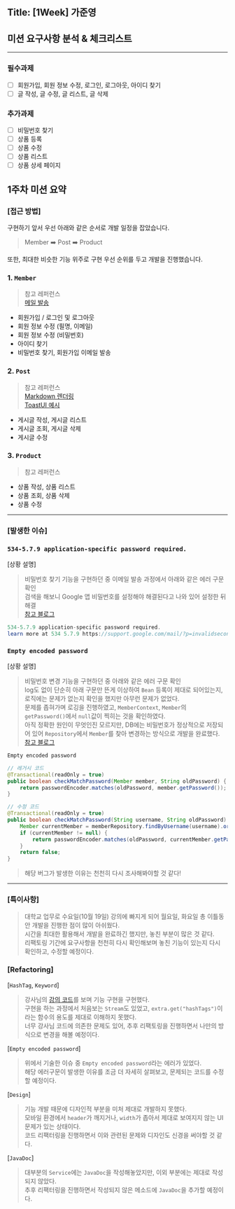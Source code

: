 ## Title: [1Week] 가준영

## 미션 요구사항 분석 & 체크리스트

---

### 필수과제
- [ ] 회원가입, 회원 정보 수정, 로그인, 로그아웃, 아이디 찾기
- [ ] 글 작성, 글 수정, 글 리스트, 글 삭제

### 추가과제
- [ ] 비밀번호 찾기
- [ ] 상품 등록
- [ ] 상품 수정
- [ ] 상품 리스트
- [ ] 상품 상세 페이지

## 1주차 미션 요약

### **[접근 방법]**
<!-- 
체크리스트를 중심으로 각각의 기능을 구현하기 위해 어떤 생각을 했는지 정리합니다.

- 무엇에 중점을 두고 구현하였는지, 어떤 공식문서나 예제를 참고하여 개발하였는지 뿐만 아니라 미션을 진행하기 전 개인적으로 실습한 것도 포함하여 작성해주시기 바랍니다.
- 실제 개발 과정에서 목표하던 바가 무엇이었는지 작성해주시기 바랍니다.
- 구현 과정에 따라 어떤 결과물이 나오게 되었는지 최대한 상세하게 작성해주시기 바랍니다.
-->
구현하기 앞서 우선 아래와 같은 순서로 개발 일정을 잡았습니다.

> Member ➡️ Post ➡️ Product

또한, 최대한 비슷한 기능 위주로 구현 우선 순위를 두고 개발을 진행했습니다.

### 1. `Member`
> 참고 레퍼런스<br>
> [메일 발송](https://victorydntmd.tistory.com/m/342)<br>
- 회원가입 / 로그인 및 로그아웃
- 회원 정보 수정 (필명, 이메일)
- 회원 정보 수정 (비밀번호)
- 아이디 찾기
- 비밀번호 찾기, 회원가입 이메일 발송

### 2. `Post`
> 참고 레퍼런스<br>
> [Markdown 렌더링](https://wikidocs.net/162799)<br>
> [ToastUI 예시](https://github.com/jhs512/comm__4th_crud)
- 게시글 작성, 게시글 리스트
- 게시글 조회, 게시글 삭제
- 게시글 수정

### 3. `Product`
> 참고 레퍼런스

- 상품 작성, 상품 리스트
- 상품 조회, 상품 삭제
- 상품 수정

---

### **[발생한 이슈]**

### `534-5.7.9 application-specific password required.`

[상황 설명]
> 비밀번호 찾기 기능을 구현하던 중 이메일 발송 과정에서 아래와 같은 에러 구문 확인<br>
> 검색을 해보니 Google 앱 비밀번호를 설정해야 해결된다고 나와 있어 설정한 뒤 해결<br>
> [참고 블로그](https://dev-monkey-dugi.tistory.com/m/51)

```java
534-5.7.9 application-specific password required.
learn more at 534 5.7.9 https://support.google.com/mail/?p=invalidsecondfactor h5-20020a63c005000000b004639c772878sm6868282pgg.48 - gsmtp
```

### `Empty encoded password`
[상황 설명]
> 비밀번호 변경 기능을 구현하던 중 아래와 같은 에러 구문 확인<br>
> log도 없이 단순히 아래 구문만 뜬게 이상하여 `Bean` 등록이 제대로 되어있는지, 로직에는 문제가 없는지 확인을 했지만 아무런 문제가 없었다.<br>
> 문제를 좁혀가며 로깅을 진행하였고, `MemberContext`, `Member`의 `getPassword()`에서 `null`값이 찍히는 것을 확인하였다.<br>
> 아직 정확한 원인이 무엇인진 모르지만, DB에는 비밀번호가 정상적으로 저장되어 있어 `Repository`에서 `Member`를 찾아 변경하는 방식으로 개발을 완료했다.<br>
> [참고 블로그](https://java8.tistory.com/m/509)

```java
Empty encoded password
```
```java
// 레거시 코드
@Transactional(readOnly = true)
public boolean checkMatchPassword(Member member, String oldPassword) {
    return passwordEncoder.matches(oldPassword, member.getPassword());
}

// 수정 코드
@Transactional(readOnly = true)
public boolean checkMatchPassword(String username, String oldPassword) {
    Member currentMember = memberRepository.findByUsername(username).orElse(null);
    if (currentMember != null) {
        return passwordEncoder.matches(oldPassword, currentMember.getPassword());
    }
    return false;
}
```
> 해당 버그가 발생한 이유는 천천히 다시 조사해봐야할 것 같다!

---

### **[특이사항]**
> 대학교 업무로 수요일(10월 19일) 강의에 빠지게 되어 월요일, 화요일 총 이틀동안 개발을 진행한 점이 많이 아쉬웠다.<br>
> 시간을 최대한 활용해서 개발을 완료하긴 했지만, 놓친 부분이 많은 것 같다.<br>
> 리팩토링 기간에 요구사항을 천천히 다시 확인해보며 놓친 기능이 있는지 다시 확인하고, 수정할 예정이다.
<!--
구현 과정에서 아쉬웠던 점 / 궁금했던 점을 정리합니다.

- 추후 리팩토링 시, 어떤 부분을 추가적으로 진행하고 싶은지에 대해 구체적으로 작성해주시기 바랍니다.
    
    **참고: [Refactoring]**
    
    - Refactoring 시 주로 다루어야 할 이슈들에 대해 리스팅합니다.
    - 1차 리팩토링은 기능 개발을 종료한 후, 스스로 코드를 다시 천천히 읽어보면서 진행합니다.
    - 2차 리팩토링은 피어리뷰를 통해 전달받은 다양한 의견과 피드백을 조율하여 진행합니다.
-->

### [Refactoring]
[`HashTag`, `Keyword`]
> 강사님의 [강의 코드](https://github.com/jhs512/sb_exam_2022_09_05__app10)를 보며 기능 구현을 구현했다.<br>
> 구현을 하는 과정에서 처음보는 `Stream`도 있었고, `extra.get("hashTags")`이라는 함수의 용도를 제대로 이해하지 못했다.<br>
> 너무 강사님 코드에 의존한 문제도 있어, 추후 리팩토링을 진행하면서 나만의 방식으로 변경을 해볼 예정이다.

[`Empty encoded password`]
> 위에서 기술한 이슈 중 `Empty encoded password`라는 에러가 있었다.<br>
> 해당 에러구문이 발생한 이유를 조금 더 자세히 살펴보고, 문제되는 코드를 수정할 예정이다.

[`Design`]
> 기능 개발 때문에 디자인적 부분을 미처 제대로 개발하지 못했다.<br>
> 모바일 환경에서 `header`가 깨지거나, `width`가 좁아서 제대로 보여지지 않는 UI 문제가 있는 상태이다.<br>
> 코드 리팩터링을 진행하면서 이와 관련된 문제와 디자인도 신경을 써야할 것 같다.

[`JavaDoc`]
> 대부분의 `Service`에는 `JavaDoc`을 작성해놓았지만, 이외 부분에는 제대로 작성되지 않았다.<br>
> 추후 리팩터링을 진행하면서 작성되지 않은 메소드에 `JavaDoc`을 추가할 예정이다.